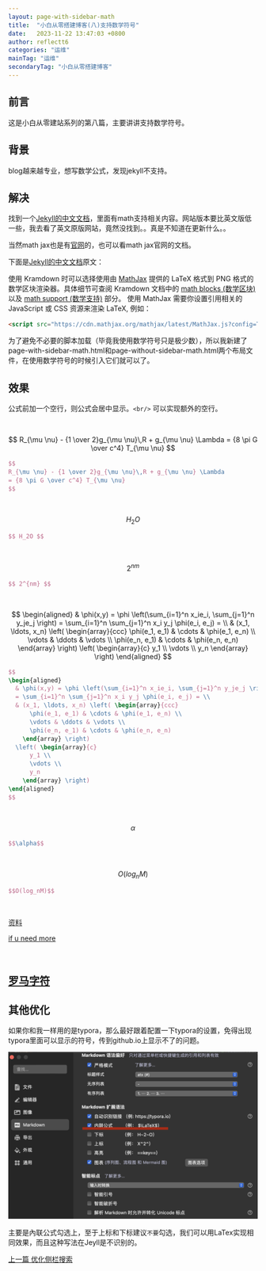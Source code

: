 ```yaml
---
layout: page-with-sidebar-math
title:  "小白从零搭建博客(八)支持数学符号"
date:   2023-11-22 13:47:03 +0800
author: reflectt6
categories: "运维"
mainTag: "运维"
secondaryTag: "小白从零搭建博客"
---
```


## 前言

这是小白从零建站系列的第八篇，主要讲讲支持数学符号。

## 背景

blog越来越专业，想写数学公式，发现jekyll不支持。

## 解决

找到一个[Jekyll的中文文档](https://jekyllcn.com/docs/extras/)，里面有math支持相关内容。网站版本要比英文版低一些，我去看了英文原版网站，竟然没找到。。真是不知道在更新什么。。

当然math jax也是有[官网](https://www.mathjax.org/#docs)的，也可以看math jax官网的文档。

下面是[Jekyll的中文文档](https://jekyllcn.com/docs/extras/)原文：

使用 Kramdown 时可以选择使用由 [MathJax](http://www.mathjax.org/) 提供的 LaTeX 格式到 PNG 格式的数学区块渲染器。具体细节可查阅 Kramdown 文档中的 [math blocks (数学区块)](http://kramdown.gettalong.org/syntax.html#math-blocks) 以及 [math support (数学支持)](http://kramdown.gettalong.org/converter/html.html#math-support) 部分。 使用 MathJax 需要你设置引用相关的 JavaScript 或 CSS 资源来渲染 LaTeX, 例如：

```html
<script src="https://cdn.mathjax.org/mathjax/latest/MathJax.js?config=TeX-AMS-MML_HTMLorMML" type="text/javascript"></script>
```

为了避免不必要的脚本加载（毕竟我使用数学符号只是极少数），所以我新建了page-with-sidebar-math.html和page-without-sidebar-math.html两个布局文件，在使用数学符号的时候引入它们就可以了。

## 效果

公式前加一个空行，则公式会居中显示。`<br/>` 可以实现额外的空行。

<br/>

$$ R_{\mu \nu} - {1 \over 2}g_{\mu \nu}\,R + g_{\mu \nu} \Lambda = {8 \pi G \over c^4} T_{\mu \nu} $$

```latex
$$
R_{\mu \nu} - {1 \over 2}g_{\mu \nu}\,R + g_{\mu \nu} \Lambda
= {8 \pi G \over c^4} T_{\mu \nu}
$$
```

<br/>

$$ H_2O $$

```latex
$$ H_2O $$
```

<br/>

$$ 2^{nm} $$

```latex
$$ 2^{nm} $$
```

<br/>

$$
\begin{aligned}
  & \phi(x,y) = \phi \left(\sum_{i=1}^n x_ie_i, \sum_{j=1}^n y_je_j \right)
  = \sum_{i=1}^n \sum_{j=1}^n x_i y_j \phi(e_i, e_j) = \\
  & (x_1, \ldots, x_n) \left( \begin{array}{ccc}
      \phi(e_1, e_1) & \cdots & \phi(e_1, e_n) \\
      \vdots & \ddots & \vdots \\
      \phi(e_n, e_1) & \cdots & \phi(e_n, e_n)
    \end{array} \right)
  \left( \begin{array}{c}
      y_1 \\
      \vdots \\
      y_n
    \end{array} \right)
\end{aligned}
$$

```latex
$$
\begin{aligned}
  & \phi(x,y) = \phi \left(\sum_{i=1}^n x_ie_i, \sum_{j=1}^n y_je_j \right)
  = \sum_{i=1}^n \sum_{j=1}^n x_i y_j \phi(e_i, e_j) = \\
  & (x_1, \ldots, x_n) \left( \begin{array}{ccc}
      \phi(e_1, e_1) & \cdots & \phi(e_1, e_n) \\
      \vdots & \ddots & \vdots \\
      \phi(e_n, e_1) & \cdots & \phi(e_n, e_n)
    \end{array} \right)
  \left( \begin{array}{c}
      y_1 \\
      \vdots \\
      y_n
    \end{array} \right)
\end{aligned}
$$
```

<br/>

$$\alpha$$

```latex
$$\alpha$$
```

<br/>

$$O(log_nM)$$

```latex
$$O(log_nM)$$
```

<br/>

[资料](https://markdown.jianguoyun.com/764.html)

[if u need more](https://www.cnblogs.com/Xuxiaokang/p/15654336.html#%E5%A6%82%E4%BD%95%E8%BE%93%E5%85%A5%E5%88%86%E6%95%B0)

<br/>

## [罗马字符](https://blog.csdn.net/qq_39521554/article/details/82144826)

## 其他优化

如果你和我一样用的是typora，那么最好跟着配置一下typora的设置，免得出现typora里面可以显示的符号，传到github.io上显示不了的问题。

![image-20231122171506479](/assets/images/2023-11-22-小白从零搭建博客(八)支持数学符号//image-20231122171506479.png)

主要是內联公式勾选上，至于上标和下标建议`不要`勾选，我们可以用LaTex实现相同效果，而且这种写法在Jeyll是不识别的。

[上一篇 优化侧栏搜索](/运维/2023/10/17/小白从零搭建博客(七)优化侧栏索引.html)
